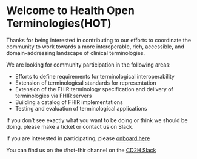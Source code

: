 # Welcome to Health Open Terminologies(HOT)

Thanks for being interested in contributing to our efforts to coordinate the community to work towards a more interoperable, rich, accessible, and domain-addressing landscape of clinical terminologies.

We are looking for community participation in the following areas:
- Efforts to define requirements for terminological interoperability
- Extension of terminological standards for representation
- Extension of the FHIR terminology specification and delivery of terminologies via FHIR servers
- Building a catalog of FHIR implementations
- Testing and evaluation of terminological applications

If you don’t see exactly what you want to be doing or think we should be doing, please make a ticket or contact us on Slack.
 
If you are interested in participating, please [onboard here](http://bit.ly/cd2h-onboarding-form)

You can find us on the #hot-fhir channel on the [CD2H Slack](https://cd2h.slack.com/messages/CGCAPAANA)
